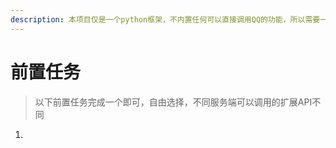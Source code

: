```yaml
---
description: 本项目仅是一个python框架，不内置任何可以直接调用QQ的功能，所以需要一些前置任务
---
```


# 前置任务



> 以下前置任务完成一个即可，自由选择，不同服务端可以调用的扩展API不同

1.
